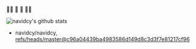🏄🏽 🌊 🐎 💃🏼

![navidcy's github stats](https://github-readme-stats.vercel.app/api?username=navidcy&show_icons=true&hide_border=false&show_owner=true&count_private=false&include_all_commits=true&custom_title=navidcy%27s%20GitHub%20stats)&nbsp;&nbsp;

<!-- [![Readme Card](https://github-readme-stats.vercel.app/api/pin/?username=FourierFlows&repo=FourierFlows.jl)](https://github.com/anuraghazra/github-readme-stats) -->

<!-- START gadpp -->
- navidcy/navidcy, [refs/heads/master@c96a04439ba4983586d149d8c3d3f7e81217cf96](https://github.com/navidcy/navidcy/commit/c96a04439ba4983586d149d8c3d3f7e81217cf96)
